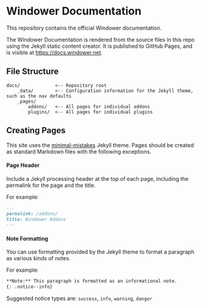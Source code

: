 # Windower Documentation

This repository contains the official Windower documentation.

The Windower Documentation is rendered from the source files in this repo using the Jekyll static content creator. It is published to GitHub Pages, and is visible at https://docs.windower.net.

## File Structure
```
docs/             <-- Repository root
    _data/        <-- Configuration information for the Jekyll theme, such as the nav defaults
    _pages/
        addons/   <-- All pages for individual addons
        plugins/  <-- All pages for individual plugins
```

## Creating Pages
This site uses the [minimal-mistakes](https://github.com/mmistakes/minimal-mistakes) Jekyll theme. 
Pages should be created as standard Markdown files with the following exceptions.

#### Page Header
Include a Jekyll processing header at the top of each page, including the permalink for the page and the title.

For example:

```md
---
permalink: /addons/
title: Windower Addons
---
```

#### Note Formatting
You can use formatting provided by the Jekyll theme to format a paragraph as various kinds of notes.

For example:
```md
**Note:** This paragraph is formatted as an informational note.
{: .notice--info}
```

Suggested notice types are: `success`, `info`, `warning`, `danger`
